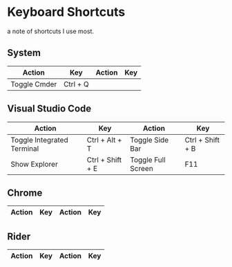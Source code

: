 # Keyboard Shortcuts
a note of shortcuts I use most.

## System
|Action                         |Key              |Action                         |Key              |
|-------------------------------|-----------------|-------------------------------|-----------------|
|Toggle Cmder                   |Ctrl + Q         |


## Visual Studio Code
|Action                         |Key              |Action                         |Key              |
|-------------------------------|-----------------|-------------------------------|-----------------|
|Toggle Integrated Terminal     |Ctrl + Alt + T   |Toggle Side Bar                |Ctrl + Shift + B |
|Show Explorer                  |Ctrl + Shift + E |Toggle Full Screen             |F11              |

## Chrome
|Action                         |Key              |Action                         |Key              |
|-------------------------------|-----------------|-------------------------------|-----------------|

## Rider
|Action                         |Key              |Action                         |Key              |
|-------------------------------|-----------------|-------------------------------|-----------------|

